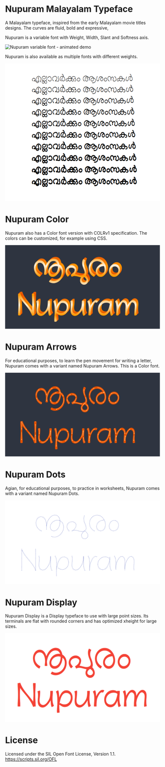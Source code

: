 Nupuram Malayalam Typeface
===========================

A Malayalam typeface, inspired from the early Malayalam movie titles designs. The curves are fluid, bold and expressive,

Nupuram is a variable font with Weight, Width, Slant and Softness axis.

![Nupuram variable font - animated demo](docs/nupuram-var.gif "Nupuram variable font - animated demo showing all 4 axis")

Nupuram is also available as multiple fonts with different weights.

![Nupuram weights](docs/nupuram-weight.png "Nupuram weights")


# Nupuram Color

Nupuram also has a Color font version with COLRv1 specification. The colors can be customized, for example using CSS.

![Nupuram color font](docs/nupuram-color.png "Nupuram color font")

# Nupuram Arrows

For educational purposes, to learn the pen movement for writing a letter, Nupuram comes with a variant named Nupuram Arrows. This is a Color font.

![Nupuram arrows font](docs/nupuram-arrows.png "Nupuram Arrows font")

# Nupuram Dots

Agian, for educational purposes, to practice in worksheets, Nupuram comes with a variant named Nupuram Dots.

![Nupuram dots font](docs/nupuram-dots.png "Nupuram dots font")

# Nupuram Display

Nupuram Display is a Display typeface to use with large point sizes. Its terminals are flat with rounded corners and has optimized xheight for large sizes.

![Nupuram display font](docs/nupuram-display.png "Nupuram display font")

# License

Licensed under the SIL Open Font License, Version 1.1. https://scripts.sil.org/OFL
